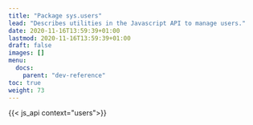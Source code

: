 ```yaml
---
title: "Package sys.users"
lead: "Describes utilities in the Javascript API to manage users."
date: 2020-11-16T13:59:39+01:00
lastmod: 2020-11-16T13:59:39+01:00
draft: false
images: []
menu:
  docs:
    parent: "dev-reference"
toc: true
weight: 73
---
```


{{< js_api context="users">}}
